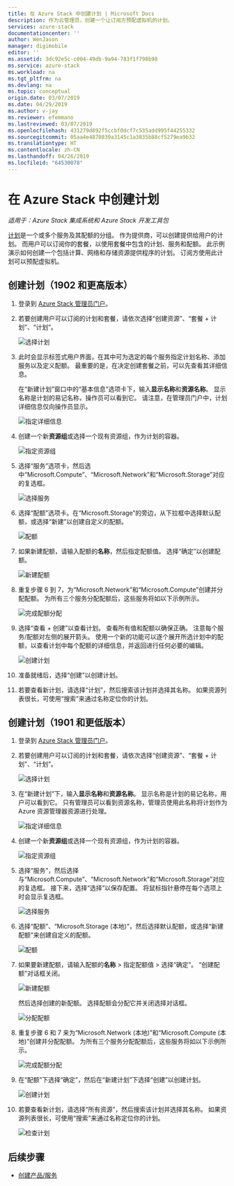 ```yaml
---
title: 在 Azure Stack 中创建计划 | Microsoft Docs
description: 作为云管理员，创建一个让订阅方预配虚拟机的计划。
services: azure-stack
documentationcenter: ''
author: WenJason
manager: digimobile
editor: ''
ms.assetid: 3dc92e5c-c004-49db-9a94-783f1f798b98
ms.service: azure-stack
ms.workload: na
ms.tgt_pltfrm: na
ms.devlang: na
ms.topic: conceptual
origin.date: 03/07/2019
ms.date: 04/29/2019
ms.author: v-jay
ms.reviewer: efemmano
ms.lastreviewed: 03/07/2019
ms.openlocfilehash: 431279d892f5ccbf0dcf7c535add995f44255332
ms.sourcegitcommit: 05aa4e4870839a3145c1a3835b88cf5279ea9b32
ms.translationtype: HT
ms.contentlocale: zh-CN
ms.lasthandoff: 04/26/2019
ms.locfileid: "64530078"
---
```

# <a name="create-a-plan-in-azure-stack"></a>在 Azure Stack 中创建计划

*适用于：Azure Stack 集成系统和 Azure Stack 开发工具包*

[计划](azure-stack-overview.md)是一个或多个服务及其配额的分组。 作为提供商，可以创建提供给用户的计划。 而用户可以订阅你的套餐，以使用套餐中包含的计划、服务和配额。 此示例演示如何创建一个包括计算、网络和存储资源提供程序的计划。 订阅方使用此计划可以预配虚拟机。

## <a name="create-a-plan-1902-and-later"></a>创建计划（1902 和更高版本）

1. 登录到 [Azure Stack 管理员门户](https://adminportal.local.azurestack.external)。

2. 若要创建用户可以订阅的计划和套餐，请依次选择“创建资源”、“套餐 + 计划”、“计划”。
  
   ![选择计划](media/azure-stack-create-plan/select-plan.png)

3. 此时会显示标签式用户界面，在其中可为选定的每个服务指定计划名称、添加服务以及定义配额。 最重要的是，在决定创建套餐之前，可以先查看其详细信息。

   在“新建计划”窗口中的“基本信息”选项卡下，输入**显示名称**和**资源名称**。 显示名称是计划的易记名称，操作员可以看到它。 请注意，在管理员门户中，计划详细信息仅向操作员显示。

   ![指定详细信息](media/azure-stack-create-plan/plan-name.png)

4. 创建一个新**资源组**或选择一个现有资源组，作为计划的容器。

   ![指定资源组](media/azure-stack-create-plan/resource-group.png)

5. 选择“服务”选项卡，然后选中“Microsoft.Compute”、“Microsoft.Network”和“Microsoft.Storage”对应的复选框。
  
   ![选择服务](media/azure-stack-create-plan/services.png)

6. 选择“配额”选项卡。在“Microsoft.Storage”的旁边，从下拉框中选择默认配额，或选择“新建”以创建自定义的配额。
  
   ![配额](media/azure-stack-create-plan/quotas.png)

7. 如果新建配额，请输入配额的**名称**，然后指定配额值。 选择“确定”以创建配额。

   ![新建配额](media/azure-stack-create-plan/new-quota.png)

8. 重复步骤 6 到 7，为“Microsoft.Network”和“Microsoft.Compute”创建并分配配额。 为所有三个服务分配配额后，这些服务将如以下示例所示。

   ![完成配额分配](media/azure-stack-create-plan/all-quotas-assigned.png)

9. 选择“查看 + 创建”以查看计划。 查看所有值和配额以确保正确。 注意每个服务/配额对左侧的展开箭头。 使用一个新的功能可以逐个展开所选计划中的配额，以查看计划中每个配额的详细信息，并返回进行任何必要的编辑。

   ![创建计划](media/azure-stack-create-plan/create.png)

10. 准备就绪后，选择“创建”以创建计划。

11. 若要查看新计划，请选择“计划”，然后搜索该计划并选择其名称。 如果资源列表很长，可使用“搜索”来通过名称定位你的计划。

## <a name="create-a-plan-1901-and-earlier"></a>创建计划（1901 和更低版本）

1. 登录到 [Azure Stack 管理员门户](https://adminportal.local.azurestack.external)。

2. 若要创建用户可以订阅的计划和套餐，请依次选择“创建资源”、“套餐 + 计划”、“计划”。
  
   ![选择计划](media/azure-stack-create-plan/select-plan1901.png)

3. 在“新建计划”下，输入**显示名称**和**资源名称**。 显示名称是计划的易记名称，用户可以看到它。 只有管理员可以看到资源名称，管理员使用此名称将计划作为 Azure 资源管理器资源进行处理。

   ![指定详细信息](media/azure-stack-create-plan/plan-name1901.png)

4. 创建一个新**资源组**或选择一个现有资源组，作为计划的容器。

   ![指定资源组](media/azure-stack-create-plan/resource-group1901.png)

5. 选择“服务”，然后选择与“Microsoft.Compute”、“Microsoft.Network”和“Microsoft.Storage”对应的复选框。 接下来，选择“选择”以保存配置。 将鼠标指针悬停在每个选项上时会显示复选框。
  
   ![选择服务](media/azure-stack-create-plan/services1901.png)

6. 选择“配额”、“Microsoft.Storage (本地)”，然后选择默认配额，或选择“新建配额”来创建自定义的配额。
  
   ![配额](media/azure-stack-create-plan/quotas1901.png)

7. 如果要新建配额，请输入配额的**名称** > 指定配额值 > 选择“确定”。 “创建配额”对话框关闭。

   ![新建配额](media/azure-stack-create-plan/new-quota1901.png)

   然后选择创建的新配额。 选择配额会分配它并关闭选择对话框。
  
   ![分配配额](media/azure-stack-create-plan/assign-quota1901.png)

8. 重复步骤 6 和 7 来为“Microsoft.Network (本地)”和“Microsoft.Compute (本地)”创建并分配配额。 为所有三个服务分配配额后，这些服务将如以下示例所示。

   ![完成配额分配](media/azure-stack-create-plan/all-quotas-assigned1901.png)

9. 在“配额”下选择“确定”，然后在“新建计划”下选择“创建”以创建计划。

    ![创建计划](media/azure-stack-create-plan/create1901.png)

10. 若要查看新计划，请选择“所有资源”，然后搜索该计划并选择其名称。 如果资源列表很长，可使用“搜索”来通过名称定位你的计划。

    ![检查计划](media/azure-stack-create-plan/plan-overview1901.png)

## <a name="next-steps"></a>后续步骤

* [创建产品/服务](azure-stack-create-offer.md)

<!-- Update_Description: wording update -->
